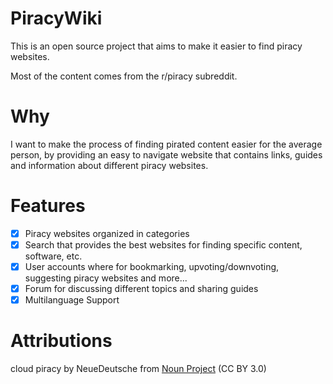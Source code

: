 # PiracyWiki

This is an open source project that aims to make it easier to find piracy websites.

Most of the content comes from the r/piracy subreddit.

# Why

I want to make the process of finding pirated content easier for the average person, by providing an easy to navigate website that contains links, guides and information about different piracy websites.

# Features

- [x] Piracy websites organized in categories
- [x] Search that provides the best websites for finding specific content, software, etc.
- [x] User accounts where for bookmarking, upvoting/downvoting, suggesting piracy websites and more...
- [x] Forum for discussing different topics and sharing guides
- [x] Multilanguage Support

# Attributions
cloud piracy by NeueDeutsche from <a href="https://thenounproject.com/browse/icons/term/cloud-piracy/" target="_blank" title="cloud piracy Icons">Noun Project</a> (CC BY 3.0)